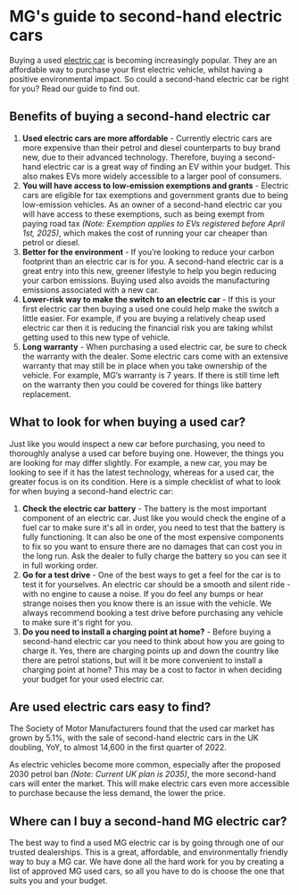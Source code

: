 # MG's guide to second-hand electric cars

Buying a used [electric car](https://www.mg.co.uk/electric-and-hybrid/electric-cars "Electric Cars") is becoming increasingly popular. They are an affordable way to purchase your first electric vehicle, whilst having a positive environmental impact. So could a second-hand electric car be right for you? Read our guide to find out.

## Benefits of buying a second-hand electric car

1.  **Used electric cars are more affordable** - Currently electric cars are more expensive than their petrol and diesel counterparts to buy brand new, due to their advanced technology. Therefore, buying a second-hand electric car is a great way of finding an EV within your budget. This also makes EVs more widely accessible to a larger pool of consumers.
2.  **You will have access to low-emission exemptions and grants** - Electric cars are eligible for tax exemptions and government grants due to being low-emission vehicles. As an owner of a second-hand electric car you will have access to these exemptions, such as being exempt from paying road tax _(Note: Exemption applies to EVs registered before April 1st, 2025)_, which makes the cost of running your car cheaper than petrol or diesel.
3.  **Better for the environment** - If you’re looking to reduce your carbon footprint than an electric car is for you. A second-hand electric car is a great entry into this new, greener lifestyle to help you begin reducing your carbon emissions. Buying used also avoids the manufacturing emissions associated with a new car.
4.  **Lower-risk way to make the switch to an electric car** - If this is your first electric car then buying a used one could help make the switch a little easier. For example, if you are buying a relatively cheap used electric car then it is reducing the financial risk you are taking whilst getting used to this new type of vehicle.
5.  **Long warranty** - When purchasing a used electric car, be sure to check the warranty with the dealer. Some electric cars come with an extensive warranty that may still be in place when you take ownership of the vehicle. For example, MG’s warranty is 7 years. If there is still time left on the warranty then you could be covered for things like battery replacement.

## What to look for when buying a used car?

Just like you would inspect a new car before purchasing, you need to thoroughly analyse a used car before buying one. However, the things you are looking for may differ slightly. For example, a new car, you may be looking to see if it has the latest technology, whereas for a used car, the greater focus is on its condition. Here is a simple checklist of what to look for when buying a second-hand electric car:

1.  **Check the electric car battery** - The battery is the most important component of an electric car. Just like you would check the engine of a fuel car to make sure it's all in order, you need to test that the battery is fully functioning. It can also be one of the most expensive components to fix so you want to ensure there are no damages that can cost you in the long run. Ask the dealer to fully charge the battery so you can see it in full working order.
2.  **Go for a test drive** - One of the best ways to get a feel for the car is to test it for yourselves. An electric car should be a smooth and silent ride - with no engine to cause a noise. If you do feel any bumps or hear strange noises then you know there is an issue with the vehicle. We always recommend booking a test drive before purchasing any vehicle to make sure it's right for you.
3.  **Do you need to install a charging point at home?** - Before buying a second-hand electric car you need to think about how you are going to charge it. Yes, there are charging points up and down the country like there are petrol stations, but will it be more convenient to install a charging point at home? This may be a cost to factor in when deciding your budget for your used electric car.

## Are used electric cars easy to find?

The Society of Motor Manufacturers found that the used car market has grown by 5.1%, with the sale of second-hand electric cars in the UK doubling, YoY, to almost 14,600 in the first quarter of 2022.

As electric vehicles become more common, especially after the proposed 2030 petrol ban _(Note: Current UK plan is 2035)_, the more second-hand cars will enter the market. This will make electric cars even more accessible to purchase because the less demand, the lower the price.

## Where can I buy a second-hand MG electric car?

The best way to find a used MG electric car is by going through one of our trusted dealerships. This is a great, affordable, and environmentally friendly way to buy a MG car. We have done all the hard work for you by creating a list of approved MG used cars, so all you have to do is choose the one that suits you and your budget.